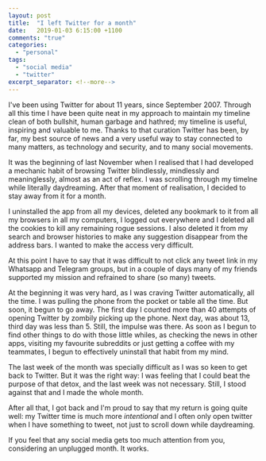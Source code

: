 ```yaml
---
layout: post
title:  "I left Twitter for a month"
date:   2019-01-03 6:15:00 +1100
comments: "true"
categories:
  - "personal"
tags: 
  - "social media"
  - "twitter"
excerpt_separator: <!--more-->
---
```

I've been using Twitter for about 11 years, since September 2007. Through all this time I have been quite neat in my approach to maintain my timeline clean of both bullshit, human garbage and hathred; my timeline is useful, inspiring and valuable to me. Thanks to that curation Twitter has been, by far, my best source of news and a very useful way to stay connected to many matters, as technology and security, and to many social movements.

It was the beginning of last November when I realised that I had developed a mechanic habit of browsing Twitter blindlessly, mindlessly and meaninglessly, almost as an act of reflex. I was scrolling through my timelne while literally daydreaming. After that moment of realisation, I decided to stay away from it for a month.
<!--more-->

I uninstalled the app from all my devices, deleted any bookmark to it from all my browsers in all my computers, I logged out everywhere and I deleted all the cookies to kill any remaining rogue sessions. I also deleted it from my search and browser histories to make any suggestion disappear from the address bars. I wanted to make the access very difficult.

At this point I have to say that it was difficult to not click any tweet link in my Whatsapp and Telegram groups, but in a couple of days many of my friends supported my mission and refrained to share (so many) tweets.  

At the beginning it was very hard, as I was craving Twitter automatically, all the time. I was pulling the phone from the pocket or table all the time. But soon, it begun to go away. The first day I counted more than 40 attempts of opening Twitter by zombily picking up the phone. Next day, was about 13, third day was less than 5. Still, the impulse was there. As soon as I begun to find other things to do with those little whiles, as checking the news in other apps, visiting my favourite subreddits or just getting a coffee with my teammates, I begun to effectively uninstall that habit from my mind.

The last week of the month was specially difficult as I was so keen to get back to Twitter. But it was the right way: I was feeling that I could beat the purpose of that detox, and the last week was not necessary. Still, I stood against that and I made the whole month.

After all that, I got back and I'm proud to say that my return is going quite well: my Twitter time is much more *intentional* and I often only open twitter when I have something to tweet, not just to scroll down while daydreaming. 

If you feel that any social media gets too much attention from you, considering an unplugged month. It works.